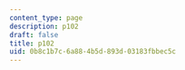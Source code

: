 ```yaml
---
content_type: page
description: p102
draft: false
title: p102
uid: 0b8c1b7c-6a88-4b5d-893d-03183fbbec5c
---
```

